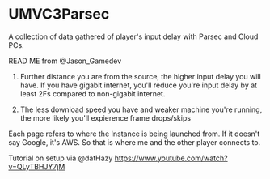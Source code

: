 # UMVC3Parsec

A collection of data gathered of player's input delay with Parsec and Cloud PCs. 

READ ME from @Jason_Gamedev
1. Further distance you are from the source, the higher input delay you will have. 
If you have gigabit internet, you'll reduce you're input delay by at least 2Fs compared to non-gigabit internet.

2. The less download speed you have and weaker machine you're running, the more likely you'll expierence frame drops/skips

Each page refers to where the Instance is being launched from. If it doesn't say Google, it's AWS. 
So that is where me and the other player connects to.

Tutorial on setup via @datHazy
https://www.youtube.com/watch?v=QLyTBHJY7jM